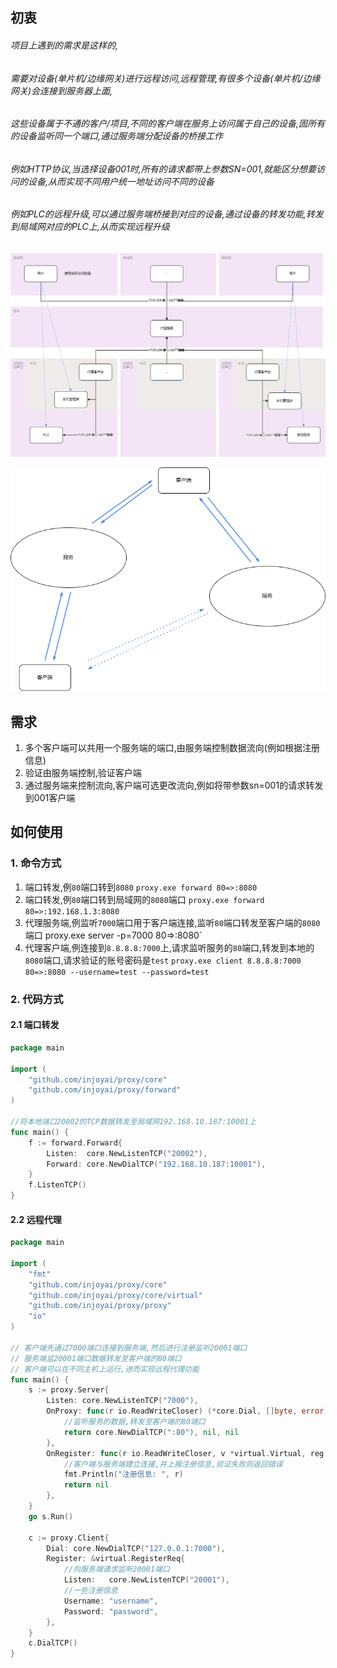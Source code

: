 ## 初衷
###### 项目上遇到的需求是这样的,
###### 需要对设备(单片机/边缘网关)进行远程访问,远程管理,有很多个设备(单片机/边缘网关)会连接到服务器上面,
###### 这些设备属于不通的客户/项目,不同的客户端在服务上访问属于自己的设备,固所有的设备监听同一个端口,通过服务端分配设备的桥接工作
###### 例如HTTP协议,当选择设备001时,所有的请求都带上参数SN=001,就能区分想要访问的设备,从而实现不同用户统一地址访问不同的设备
###### 例如PLC的远程升级,可以通过服务端桥接到对应的设备,通过设备的转发功能,转发到局域网对应的PLC上,从而实现远程升级
![代理示意](./docs/代理示意2.png)

![代理示意](./docs/代理示意.png)

## 需求
1. 多个客户端可以共用一个服务端的端口,由服务端控制数据流向(例如根据注册信息)
2. 验证由服务端控制,验证客户端
3. 通过服务端来控制流向,客户端可选更改流向,例如将带参数sn=001的请求转发到001客户端

## 如何使用

### 1. 命令方式
1. 端口转发,例`80`端口转到`8080` `proxy.exe forward 80=>:8080`
2. 端口转发,例`80`端口转到局域网的`8080`端口 `proxy.exe forward 80=>:192.168.1.3:8080`
3. 代理服务端,例监听`7000`端口用于客户端连接,监听`80`端口转发至客户端的`8080`端口 proxy.exe server -p=7000 80=>:8080`
4. 代理客户端,例连接到`8.8.8.8:7000`上,请求监听服务的`80`端口,转发到本地的`8080`端口,请求验证的账号密码是`test` `proxy.exe client 8.8.8.8:7000 80=>:8080 --username=test --password=test`

### 2. 代码方式
#### 2.1 端口转发

```go
package main

import (
	"github.com/injoyai/proxy/core"
	"github.com/injoyai/proxy/forward"
)

//将本地端口20002的TCP数据转发至局域网192.168.10.187:10001上
func main() {
	f := forward.Forward{
		Listen:  core.NewListenTCP("20002"),
		Forward: core.NewDialTCP("192.168.10.187:10001"),
	}
	f.ListenTCP()
}

```

#### 2.2 远程代理

```go
package main

import (
	"fmt"
	"github.com/injoyai/proxy/core"
	"github.com/injoyai/proxy/core/virtual"
	"github.com/injoyai/proxy/proxy"
	"io"
)

// 客户端先通过7000端口连接到服务端,然后进行注册监听20001端口
// 服务端监20001端口数据转发至客户端的80端口
// 客户端可以在不同主机上运行,进而实现远程代理功能
func main() {
	s := proxy.Server{
		Listen: core.NewListenTCP("7000"),
		OnProxy: func(r io.ReadWriteCloser) (*core.Dial, []byte, error) {
			//监听服务的数据,转发至客户端的80端口
			return core.NewDialTCP(":80"), nil, nil
		},
		OnRegister: func(r io.ReadWriteCloser, v *virtual.Virtual, reg *virtual.RegisterReq) error {
			//客户端与服务端建立连接,并上报注册信息,验证失败则返回错误
			fmt.Println("注册信息: ", r)
			return nil
		},
	}
	go s.Run()

	c := proxy.Client{
		Dial: core.NewDialTCP("127.0.0.1:7000"),
		Register: &virtual.RegisterReq{
			//向服务端请求监听20001端口
			Listen:   core.NewListenTCP("20001"),
			//一些注册信息
			Username: "username",
			Password: "password",
		},
	}
	c.DialTCP()
}

```

